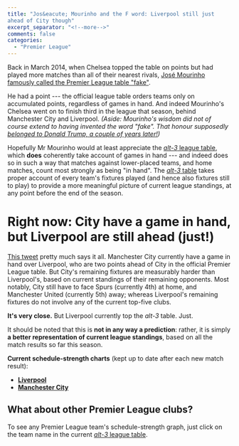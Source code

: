 ```yaml
---
title: "Jos&eacute; Mourinho and the F word: Liverpool still just 
ahead of City though"
excerpt_separator: "<!--more-->"
comments: false
categories: 
  - "Premier League"
---
```


Back in March 2014, when Chelsea topped the table on points but had played more matches than all of their nearest rivals, [Jos&eacute; Mourinho famously called the Premier League table "fake"](http://www.bbc.co.uk/sport/football/26582132). 

He had a point --- the official league table orders teams only on accumulated points,
regardless of games in hand.  And indeed Mourinho's 
Chelsea went on to finish third 
in the league that season, behind Manchester City and Liverpool. 
_(Aside: Mourinho's wisdom did not of course extend to having 
invented the word "fake".  That honour supposedly 
[belonged to Donald Trump, a couple of  years later!](http://www.huffingtonpost.co.uk/entry/donald-trump-just-tried-to-claim-he-invented-the-word-fake_uk_59da65b4e4b072637c44d8b8))_

Hopefully Mr Mourinho would at least appreciate the 
[*alt-3* league table](/leagues/england-premier-league), which **does** coherently
take account of games in hand --- and indeed 
does so in such a way that matches against 
lower-placed teams, and home matches, count most strongly as being "in hand".  The
[*alt-3* table](/leagues/england-premier-league) takes proper account of every
team's fixtures played (and hence also fixtures still to play) to provide a more
meaningful picture of current league standings, 
at any point before the end of the season.

# Right now: City have a game in hand, but Liverpool are still ahead (just!)

[This tweet](https://twitter.com/footymath/status/1113031879287103488) pretty 
much says it all. Manchester City currently have a game in hand over Liverpool,
who are two points ahead of City in the official Premier League table. But City's
remaining fixtures are measurably harder than Liverpool's, based 
on current standings of their remaining opponents. Most notably, City
still have to face Spurs (currently 4th) at home, and Manchester United 
(currently 5th) away; whereas Liverpool's remaining fixtures do not involve any
of the current top-five clubs.

**It's very close.**  But Liverpool currently top the _alt-3_ table.  Just.

It should be noted that this is **not in any way a prediction**: rather, it is
simply **a better representation of current league standings**, based on all the 
match results so far this season. 

**Current schedule-strength charts** (kept up to date after each new match result):

- [**Liverpool**](/leagues/england-premier-league/schedule-strength-Liv/)
- [**Manchester City**](/leagues/england-premier-league/schedule-strength-MnC/)

## What about other Premier League clubs?

To see any Premier League 
team's schedule-strength graph, just click on the team name in the 
current [*alt-3* league table](/leagues/england-premier-league).















